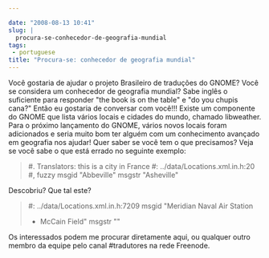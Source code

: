 ```yaml
---

date: "2008-08-13 10:41"
slug: |
  procura-se-conhecedor-de-geografia-mundial
tags:
 - portuguese
title: "Procura-se: conhecedor de geografia mundial"
---
```


Você gostaria de ajudar o projeto Brasileiro de traduções do GNOME? Você
se considera um conhecedor de geografia mundial? Sabe inglês o
suficiente para responder "the book is on the table" e "do you chupis
cana?" Então eu gostaria de conversar com você!!! Existe um componente
do GNOME que lista vários locais e cidades do mundo, chamado libweather.
Para o próximo lançamento do GNOME, vários novos locais foram
adicionados e seria muito bom ter alguém com um conhecimento avançado em
geografia nos ajudar! Quer saber se você tem o que precisamos? Veja se
você sabe o que está errado no seguinte exemplo:

> #\. Translators: this is a city in France \#:
> ../data/Locations.xml.in.h:20 \#, fuzzy msgid "Abbeville" msgstr
> "Asheville"

Descobriu? Que tal este?

> \#: ../data/Locations.xml.in.h:7209 msgid "Meridian Naval Air Station
> - McCain Field" msgstr ""

Os interessados podem me procurar diretamente aqui, ou qualquer outro
membro da equipe pelo canal \#tradutores na rede Freenode.

